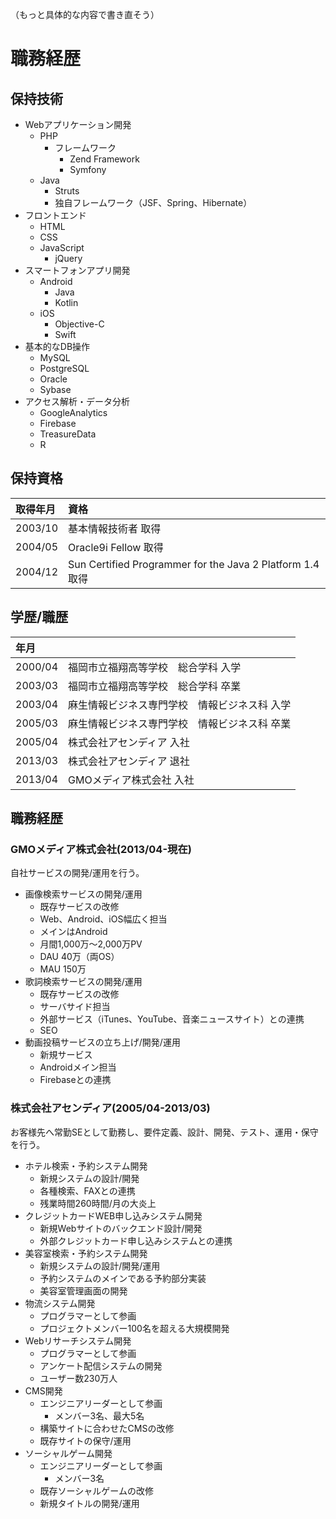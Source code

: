 （もっと具体的な内容で書き直そう）

# 職務経歴

## 保持技術

- Webアプリケーション開発
  - PHP
    - フレームワーク
      - Zend Framework
      - Symfony
  - Java
    - Struts
    - 独自フレームワーク（JSF、Spring、Hibernate）
- フロントエンド
  - HTML
  - CSS
  - JavaScript
    - jQuery
- スマートフォンアプリ開発
  - Android
    - Java
    - Kotlin
  - iOS
    - Objective-C
    - Swift
- 基本的なDB操作
  - MySQL
  - PostgreSQL
  - Oracle
  - Sybase
- アクセス解析・データ分析
  - GoogleAnalytics
  - Firebase
  - TreasureData
  - R

## 保持資格

| 取得年月 |資格     |
|:---------|:--------|
| 2003/10  | 基本情報技術者 取得 |
| 2004/05  | Oracle9i Fellow 取得 |
| 2004/12  | Sun Certified Programmer for the Java 2 Platform 1.4 取得 |

## 学歴/職歴

| 年月    |        |
|:--------|:-------|
| 2000/04 | 福岡市立福翔高等学校　総合学科 入学 |
| 2003/03 | 福岡市立福翔高等学校　総合学科 卒業 |
| 2003/04 | 麻生情報ビジネス専門学校　情報ビジネス科 入学 |
| 2005/03 | 麻生情報ビジネス専門学校　情報ビジネス科 卒業 |
| 2005/04 | 株式会社アセンディア 入社 |
| 2013/03 | 株式会社アセンディア 退社 |
| 2013/04 | GMOメディア株式会社 入社 |


## 職務経歴

### GMOメディア株式会社(2013/04-現在)

自社サービスの開発/運用を行う。

- 画像検索サービスの開発/運用
  - 既存サービスの改修
  - Web、Android、iOS幅広く担当
  - メインはAndroid
  - 月間1,000万〜2,000万PV
  - DAU 40万（両OS）
  - MAU 150万
- 歌詞検索サービスの開発/運用
  - 既存サービスの改修
  - サーバサイド担当
  - 外部サービス（iTunes、YouTube、音楽ニュースサイト）との連携
  - SEO
- 動画投稿サービスの立ち上げ/開発/運用
  - 新規サービス
  - Androidメイン担当
  - Firebaseとの連携

### 株式会社アセンディア(2005/04-2013/03)

お客様先へ常勤SEとして勤務し、要件定義、設計、開発、テスト、運用・保守を行う。

- ホテル検索・予約システム開発
  - 新規システムの設計/開発
  - 各種検索、FAXとの連携
  - 残業時間260時間/月の大炎上
- クレジットカードWEB申し込みシステム開発
  - 新規Webサイトのバックエンド設計/開発
  - 外部クレジットカード申し込みシステムとの連携
- 美容室検索・予約システム開発
  - 新規システムの設計/開発/運用
  - 予約システムのメインである予約部分実装
  - 美容室管理画面の開発
- 物流システム開発
  - プログラマーとして参画
  - プロジェクトメンバー100名を超える大規模開発
- Webリサーチシステム開発
  - プログラマーとして参画
  - アンケート配信システムの開発
  - ユーザー数230万人
- CMS開発
  - エンジニアリーダーとして参画
    - メンバー3名、最大5名
  - 構築サイトに合わせたCMSの改修
  - 既存サイトの保守/運用
- ソーシャルゲーム開発
  - エンジニアリーダーとして参画
    - メンバー3名
  - 既存ソーシャルゲームの改修
  - 新規タイトルの開発/運用
